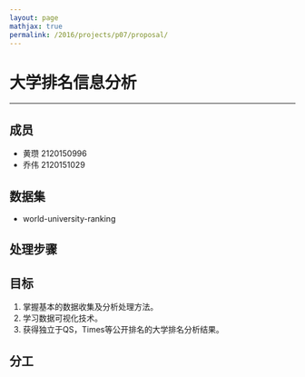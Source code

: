 ```yaml
---
layout: page
mathjax: true
permalink: /2016/projects/p07/proposal/
---
```


# 大学排名信息分析
---
## 成员
- 黄瓒 2120150996
- 乔伟 2120151029

## 数据集
- world-university-ranking

## 处理步骤


## 目标
1. 掌握基本的数据收集及分析处理方法。
2. 学习数据可视化技术。
3. 获得独立于QS，Times等公开排名的大学排名分析结果。

## 分工
